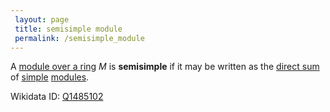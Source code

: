 ```yaml
---
 layout: page
 title: semisimple module
 permalink: /semisimple_module
---
```


A [module over a ring](https://defsmath.github.io/DefsMath/module_over_a_ring) $M$ is **semisimple** if it may be written as the [direct sum](https://defsmath.github.io/DefsMath/direct_sum_of_modules) of [simple](https://defsmath.github.io/DefsMath/simple_module) [modules](https://defsmath.github.io/DefsMath/module_over_a_ring). 

Wikidata ID: [Q1485102](https://www.wikidata.org/wiki/Q1485102)